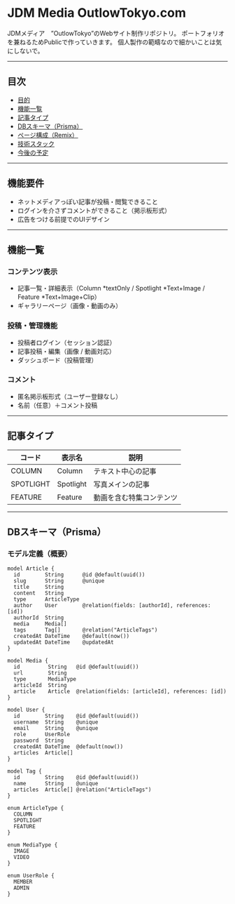# JDM Media OutlowTokyo.com

JDMメディア　”OutlowTokyo”のWebサイト制作リポジトリ。
ポートフォリオを兼ねるためPublicで作っていきます。
個人製作の範疇なので細かいことは気にしないで。

---

## 目次

- [目的](#目的)
- [機能一覧](#機能一覧)
- [記事タイプ](#記事タイプ)
- [DBスキーマ（Prisma）](#dbスキーマprisma)
- [ページ構成（Remix）](#ページ構成remix)
- [技術スタック](#技術スタック)
- [今後の予定](#今後の予定)

---

## 機能要件
- ネットメディアっぽい記事が投稿・閲覧できること
- ログインを介さずコメントができること（掲示板形式）
- 広告をつける前提でのUIデザイン

---

## 機能一覧

### コンテンツ表示
- 記事一覧・詳細表示（Column *textOnly / Spotlight *Text+Image / Feature *Text+Image+Clip）
- ギャラリーページ（画像・動画のみ）

### 投稿・管理機能
- 投稿者ログイン（セッション認証）
- 記事投稿・編集（画像 / 動画対応）
- ダッシュボード（投稿管理）

### コメント
- 匿名掲示板形式（ユーザー登録なし）
- 名前（任意）＋コメント投稿

---

## 記事タイプ

| コード     | 表示名     | 説明                     |
|------------|------------|--------------------------|
| COLUMN     | Column     | テキスト中心の記事       |
| SPOTLIGHT  | Spotlight  | 写真メインの記事         |
| FEATURE    | Feature    | 動画を含む特集コンテンツ |

---

## DBスキーマ（Prisma）

### モデル定義（概要）

```prisma
model Article {
  id        String      @id @default(uuid())
  slug      String      @unique
  title     String
  content   String
  type      ArticleType
  author    User        @relation(fields: [authorId], references: [id])
  authorId  String
  media     Media[]
  tags      Tag[]       @relation("ArticleTags")
  createdAt DateTime    @default(now())
  updatedAt DateTime    @updatedAt
}

model Media {
  id         String   @id @default(uuid())
  url        String
  type       MediaType
  articleId  String
  article    Article  @relation(fields: [articleId], references: [id])
}

model User {
  id        String    @id @default(uuid())
  username  String    @unique
  email     String    @unique
  role      UserRole
  password  String
  createdAt DateTime  @default(now())
  articles  Article[]
}

model Tag {
  id        String    @id @default(uuid())
  name      String    @unique
  articles  Article[] @relation("ArticleTags")
}

enum ArticleType {
  COLUMN
  SPOTLIGHT
  FEATURE
}

enum MediaType {
  IMAGE
  VIDEO
}

enum UserRole {
  MEMBER
  ADMIN
}
